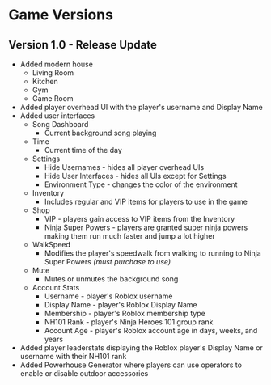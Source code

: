 # Game Versions

## Version 1.0 - Release Update
- Added modern house
  - Living Room
  - Kitchen
  - Gym
  - Game Room
- Added player overhead UI with the player's username and Display Name
- Added user interfaces
  - Song Dashboard
    - Current background song playing
  - Time 
    - Current time of the day
  - Settings
    - Hide Usernames - hides all player overhead UIs
    - Hide User Interfaces - hides all UIs except for Settings
    - Environment Type - changes the color of the environment
  - Inventory
    - Includes regular and VIP items for players to use in the game
  - Shop
    - VIP - players gain access to VIP items from the Inventory
    - Ninja Super Powers - players are granted super ninja powers making them run much faster and jump a lot higher
  - WalkSpeed
    - Modifies the player's speedwalk from walking to running to Ninja Super Powers *(must purchase to use)*
  - Mute
    - Mutes or unmutes the background song
  - Account Stats
    - Username - player's Roblox username
    - Display Name - player's Roblox Display Name
    - Membership - player's Roblox membership type
    - NH101 Rank - player's Ninja Heroes 101 group rank
    - Account Age - player's Roblox account age in days, weeks, and years
- Added player leaderstats displaying the Roblox player's Display Name or username with their NH101 rank
- Added Powerhouse Generator where players can use operators to enable or disable outdoor accessories